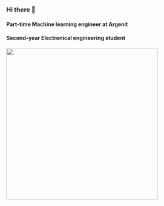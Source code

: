### Hi there 👋
#### Part-time Machine learning engineer at Argenit
#### Second-year Electronical engineering student 
<!--
**muratali016/muratali016** is a ✨ _special_ ✨ repository because its `README.md` (this file) appears on your GitHub profile.
![](https://komarev.com/ghpvc/?username=your-github-muratali016&style=flat-square)
![](https://komarev.com/ghpvc/?username=your-github-muratali016)
--><img src="https://github-readme-stats.vercel.app/api?username=muratali016&show_icons=true&theme=vue" width="400">
